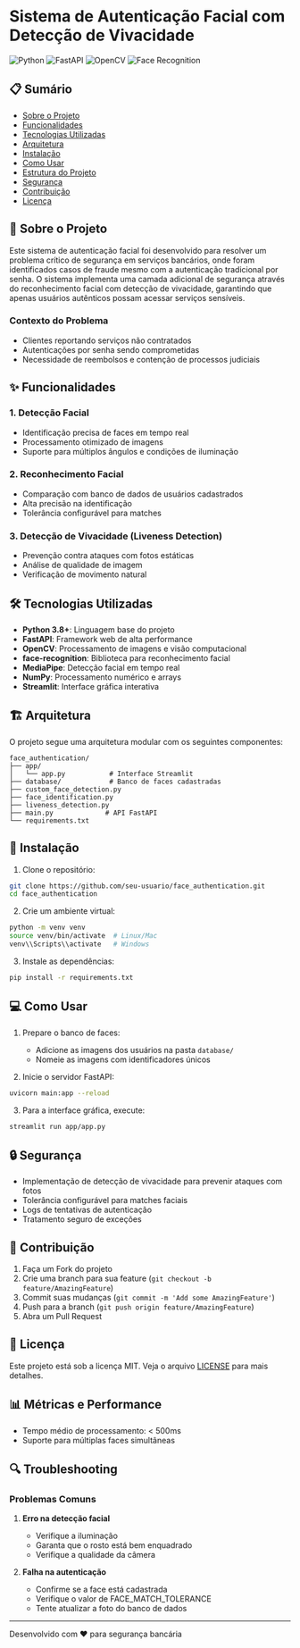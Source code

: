 # Sistema de Autenticação Facial com Detecção de Vivacidade

![Python](https://img.shields.io/badge/Python-3.8%2B-blue)
![FastAPI](https://img.shields.io/badge/FastAPI-0.68%2B-green)
![OpenCV](https://img.shields.io/badge/OpenCV-4.5%2B-red)
![Face Recognition](https://img.shields.io/badge/Face--Recognition-1.3.0-orange)

## 📋 Sumário
- [Sobre o Projeto](#-sobre-o-projeto)
- [Funcionalidades](#-funcionalidades)
- [Tecnologias Utilizadas](#-tecnologias-utilizadas)
- [Arquitetura](#-arquitetura)
- [Instalação](#-instalação)
- [Como Usar](#-como-usar)
- [Estrutura do Projeto](#-estrutura-do-projeto)
- [Segurança](#-segurança)
- [Contribuição](#-contribuição)
- [Licença](#-licença)

## 🎯 Sobre o Projeto

Este sistema de autenticação facial foi desenvolvido para resolver um problema crítico de segurança em serviços bancários, onde foram identificados casos de fraude mesmo com a autenticação tradicional por senha. O sistema implementa uma camada adicional de segurança através do reconhecimento facial com detecção de vivacidade, garantindo que apenas usuários autênticos possam acessar serviços sensíveis.

### Contexto do Problema
- Clientes reportando serviços não contratados
- Autenticações por senha sendo comprometidas
- Necessidade de reembolsos e contenção de processos judiciais

## ✨ Funcionalidades

### 1. Detecção Facial
- Identificação precisa de faces em tempo real
- Processamento otimizado de imagens
- Suporte para múltiplos ângulos e condições de iluminação

### 2. Reconhecimento Facial
- Comparação com banco de dados de usuários cadastrados
- Alta precisão na identificação
- Tolerância configurável para matches

### 3. Detecção de Vivacidade (Liveness Detection)
- Prevenção contra ataques com fotos estáticas
- Análise de qualidade de imagem
- Verificação de movimento natural

## 🛠 Tecnologias Utilizadas

- **Python 3.8+**: Linguagem base do projeto
- **FastAPI**: Framework web de alta performance
- **OpenCV**: Processamento de imagens e visão computacional
- **face-recognition**: Biblioteca para reconhecimento facial
- **MediaPipe**: Detecção facial em tempo real
- **NumPy**: Processamento numérico e arrays
- **Streamlit**: Interface gráfica interativa

## 🏗 Arquitetura

O projeto segue uma arquitetura modular com os seguintes componentes:

```
face_authentication/
├── app/
│   └── app.py           # Interface Streamlit
├── database/            # Banco de faces cadastradas
├── custom_face_detection.py
├── face_identification.py
├── liveness_detection.py
├── main.py             # API FastAPI
└── requirements.txt
```

## 🚀 Instalação

1. Clone o repositório:
```bash
git clone https://github.com/seu-usuario/face_authentication.git
cd face_authentication
```

2. Crie um ambiente virtual:
```bash
python -m venv venv
source venv/bin/activate  # Linux/Mac
venv\\Scripts\\activate   # Windows
```

3. Instale as dependências:
```bash
pip install -r requirements.txt
```

## 💻 Como Usar

1. Prepare o banco de faces:
   - Adicione as imagens dos usuários na pasta `database/`
   - Nomeie as imagens com identificadores únicos

2. Inicie o servidor FastAPI:
```bash
uvicorn main:app --reload
```

3. Para a interface gráfica, execute:
```bash
streamlit run app/app.py
```

## 🔒 Segurança

- Implementação de detecção de vivacidade para prevenir ataques com fotos
- Tolerância configurável para matches faciais
- Logs de tentativas de autenticação
- Tratamento seguro de exceções

## 🤝 Contribuição

1. Faça um Fork do projeto
2. Crie uma branch para sua feature (`git checkout -b feature/AmazingFeature`)
3. Commit suas mudanças (`git commit -m 'Add some AmazingFeature'`)
4. Push para a branch (`git push origin feature/AmazingFeature`)
5. Abra um Pull Request

## 📄 Licença

Este projeto está sob a licença MIT. Veja o arquivo [LICENSE](LICENSE) para mais detalhes.

## 📊 Métricas e Performance

- Tempo médio de processamento: < 500ms
- Suporte para múltiplas faces simultâneas

## 🔍 Troubleshooting

### Problemas Comuns

1. **Erro na detecção facial**
   - Verifique a iluminação
   - Garanta que o rosto está bem enquadrado
   - Verifique a qualidade da câmera

2. **Falha na autenticação**
   - Confirme se a face está cadastrada
   - Verifique o valor de FACE_MATCH_TOLERANCE
   - Tente atualizar a foto do banco de dados

---
Desenvolvido com ❤️ para segurança bancária 